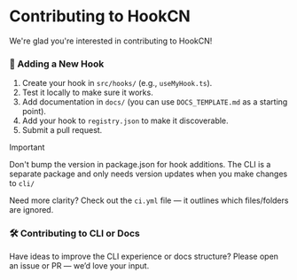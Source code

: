 # Contributing to HookCN

We're glad you're interested in contributing to HookCN!

### 🔧 Adding a New Hook

1. Create your hook in `src/hooks/` (e.g., `useMyHook.ts`).
2. Test it locally to make sure it works.
3. Add documentation in `docs/` (you can use `DOCS_TEMPLATE.md` as a starting point).
4. Add your hook to `registry.json` to make it discoverable.
5. Submit a pull request.

> [!IMPORTANT]
> Don't bump the version in package.json for hook additions. The CLI is a separate package and only needs version updates when you make changes to `cli/`

Need more clarity? Check out the `ci.yml` file — it outlines which files/folders are ignored.

### 🛠 Contributing to CLI or Docs

Have ideas to improve the CLI experience or docs structure? Please open an issue or PR — we’d love your input.
